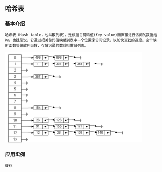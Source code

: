 ## 哈希表

### 基本介绍
```text
哈希表（Hash table，也叫散列表），是根据关键码值(Key value)而直接进行访问的数据结构。也就是说，它通过把关键码值映射到表中一个位置来访问记录，以加快查找的速度。这个映射函数叫做散列函数，存放记录的数组叫做散列表。
```
![image](https://github.com/Tandoy/DataStructures-and-Algorithms/blob/master/DataStructures/images/%E5%93%88%E5%B8%8C%E8%A1%A8/%E5%93%88%E5%B8%8C%E8%A1%A8.PNG)

### 应用实例
```text
缓存
```